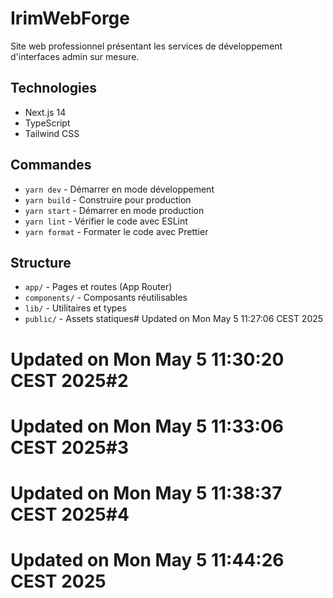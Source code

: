 # IrimWebForge

Site web professionnel présentant les services de développement d'interfaces admin sur mesure.

## Technologies

- Next.js 14
- TypeScript
- Tailwind CSS

## Commandes

- `yarn dev` - Démarrer en mode développement
- `yarn build` - Construire pour production
- `yarn start` - Démarrer en mode production
- `yarn lint` - Vérifier le code avec ESLint
- `yarn format` - Formater le code avec Prettier

## Structure

- `app/` - Pages et routes (App Router)
- `components/` - Composants réutilisables
- `lib/` - Utilitaires et types
- `public/` - Assets statiques# Updated on Mon May 5 11:27:06 CEST 2025

# Updated on Mon May 5 11:30:20 CEST 2025#2

# Updated on Mon May 5 11:33:06 CEST 2025#3

# Updated on Mon May 5 11:38:37 CEST 2025#4

# Updated on Mon May 5 11:44:26 CEST 2025
